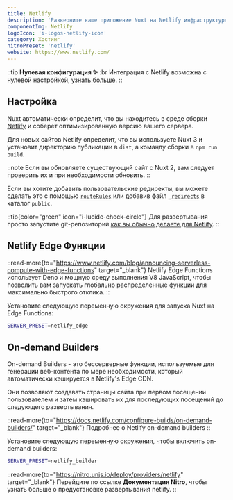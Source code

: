 ```yaml
---
title: Netlify
description: 'Разверните ваше приложение Nuxt на Netlify инфраструктуре.'
componentImg: Netlify
logoIcon: 'i-logos-netlify-icon'
category: Хостинг
nitroPreset: 'netlify'
website: https://www.netlify.com/
---
```


::tip
**Нулевая конфигурация ✨**
:br
Интеграция с Netlify возможна с нулевой настройкой, [узнать больше](https://nitro.unjs.io/deploy#zero-config-providers).
::

## Настройка

Nuxt автоматически определит, что вы находитесь в среде сборки [Netlify](https://www.netlify.com) и соберет оптимизированную версию вашего сервера.

Для новых сайтов Netlify определит, что вы используете Nuxt 3 и установит директорию публикации в `dist`, а команду сборки в `npm run build`.

::note
Если вы обновляете существующий сайт с Nuxt 2, вам следует проверить их и при необходимости обновить.
::

Если вы хотите добавить пользовательские редиректы, вы можете сделать это с помощью [`routeRules`](/docs/guide/concepts/rendering#hybrid-rendering) или добавив файл [`_redirects`](https://docs.netlify.com/routing/redirects/#syntax-for-the-redirects-file) в каталог `public`.

::tip{color="green" icon="i-lucide-check-circle"}
Для развертывания просто запустите git-репозиторий [как вы обычно делаете для Netlify](https://docs.netlify.com/configure-builds/get-started/).
::

## Netlify Edge Функции

::read-more{to="https://www.netlify.com/blog/announcing-serverless-compute-with-edge-functions" target="_blank"}
Netlify Edge Functions использует Deno и мощную среду выполнения V8 JavaScript, чтобы позволить вам запускать глобально распределенные функции для максимально быстрого отклика.
::

Установите следующую переменную окружения для запуска Nuxt на Edge Functions:

```bash
SERVER_PRESET=netlify_edge
```

## On-demand Builders

On-demand Builders - это бессерверные функции, используемые для генерации веб-контента по мере необходимости, который автоматически кэшируется в Netlify's Edge CDN.

Они позволяют создавать страницы сайта при первом посещении пользователем и затем кэшировать их для последующих посещений до следующего развертывания.

::read-more{to="https://docs.netlify.com/configure-builds/on-demand-builders/" target="_blank"}
Подробнее о Netlify on-demand builders
::

Установите следующую переменную окружения, чтобы включить on-demand builders:

```bash
SERVER_PRESET=netlify_builder
```

::read-more{to="https://nitro.unjs.io/deploy/providers/netlify" target="_blank"}
Перейдите по ссылке **Документация Nitro**, чтобы узнать больше о предустановке развертывания netlify.
::
